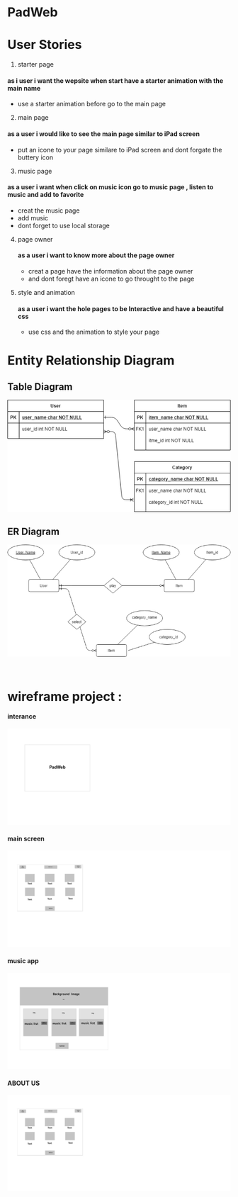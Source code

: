 # PadWeb

#  User Stories
1. starter page 
#### as i user i want the wepsite when start have a starter animation with the main name  
- use a starter animation before go to  the main page 

2. main page
#### as a user i would like  to see the main page similar to iPad screen
- put an icone to your page similare to iPad screen and dont forgate the buttery icon 
 
3. music page 
 #### as a user i want when click on music icon go to music page , listen to music and add to favorite
 - creat the music page 
 - add music 
 - dont forget to use local storage 
  
4. page owner
   #### as a user i want to know more about the page owner 
   - creat a page have the information about the page owner
   - and dont foregt have an icone to go throught to the page

5. style and animation 
   #### as a user i want the hole  pages to be Interactive and have a beautiful css
   - use css and the animation to style your page 
   
   
# Entity Relationship Diagram

   ## Table Diagram 
   
   ![Entity Relationship Diagram](er.png)
   
   ## ER Diagram
   
   ![Entity Relationship Diagram](er2.png)
   
   <br />


# wireframe  project :

#### interance
![](wireframe/img.png)
<br />

#### main screen
![](wireframe/img1.png)
<br />

#### music app
![](wireframe/img2.png)
<br />

#### ABOUT US
![](wireframe/img1.png)
<br />

